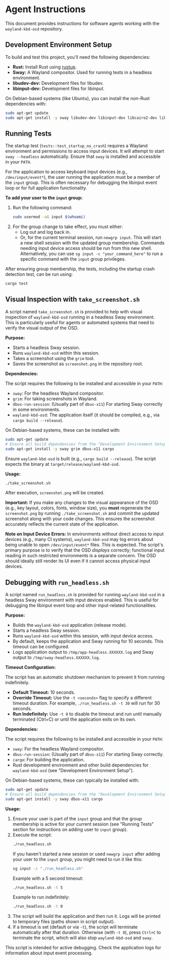 # Agent Instructions

This document provides instructions for software agents working with the `wayland-kbd-osd` repository.

## Development Environment Setup

To build and test this project, you'll need the following dependencies:

*   **Rust:** Install Rust using [rustup](https://rustup.rs/).
*   **Sway:** A Wayland compositor. Used for running tests in a headless environment.
*   **libudev-dev:** Development files for libudev.
*   **libinput-dev:** Development files for libinput.

On Debian-based systems (like Ubuntu), you can install the non-Rust dependencies with:

```bash
sudo apt-get update
sudo apt-get install -y sway libudev-dev libinput-dev libcairo2-dev libfreetype6-dev libfontconfig1-dev
```

## Running Tests

The startup test (`tests::test_startup_no_crash`) requires a Wayland environment and permissions to access input devices. It will attempt to start `sway --headless` automatically. Ensure that `sway` is installed and accessible in your `PATH`.

For the application to access keyboard input devices (e.g., `/dev/input/event*`), the user running the application must be a member of the `input` group. This is often necessary for debugging the libinput event loop or for full application functionality.

**To add your user to the `input` group:**

1.  Run the following command:
    ```bash
    sudo usermod -aG input $(whoami)
    ```
2.  For the group change to take effect, you must either:
    *   Log out and log back in.
    *   Or, for the current terminal session, run `newgrp input`. This will start a new shell session with the updated group membership. Commands needing input device access should be run from this new shell. Alternatively, you can use `sg input -c "your_command_here"` to run a specific command with the `input` group privileges.

After ensuring group membership, the tests, including the startup crash detection test, can be run using:

```bash
cargo test
```

## Visual Inspection with `take_screenshot.sh`

A script named `take_screenshot.sh` is provided to help with visual inspection of `wayland-kbd-osd` running in a headless Sway environment. This is particularly useful for agents or automated systems that need to verify the visual output of the OSD.

**Purpose:**

*   Starts a headless Sway session.
*   Runs `wayland-kbd-osd` within this session.
*   Takes a screenshot using the `grim` tool.
*   Saves the screenshot as `screenshot.png` in the repository root.

**Dependencies:**

The script requires the following to be installed and accessible in your `PATH`:

*   `sway`: For the headless Wayland compositor.
*   `grim`: For taking screenshots in Wayland.
*   `dbus-run-session`: (Usually part of `dbus-x11`) For starting Sway correctly in some environments.
*   `wayland-kbd-osd`: The application itself (it should be compiled, e.g., via `cargo build --release`).

On Debian-based systems, these can be installed with:
```bash
sudo apt-get update
# Ensure all build dependencies from the "Development Environment Setup" section are also installed for wayland-kbd-osd
sudo apt-get install -y sway grim dbus-x11 cargo
```
Ensure `wayland-kbd-osd` is built (e.g., `cargo build --release`). The script expects the binary at `target/release/wayland-kbd-osd`.

**Usage:**

```bash
./take_screenshot.sh
```

After execution, `screenshot.png` will be created.

**Important:** If you make any changes to the visual appearance of the OSD (e.g., key layout, colors, fonts, window size), you **must** regenerate the `screenshot.png` by running `./take_screenshot.sh` and commit the updated screenshot along with your code changes. This ensures the screenshot accurately reflects the current state of the application.

**Note on Input Device Errors:**
In environments without direct access to input devices (e.g., many CI systems), `wayland-kbd-osd` may log errors about being unable to open `/dev/input/event*` files. This is expected. The script's primary purpose is to verify that the OSD *displays* correctly; functional input reading in such restricted environments is a separate concern. The OSD should ideally still render its UI even if it cannot access physical input devices.

## Debugging with `run_headless.sh`

A script named `run_headless.sh` is provided for running `wayland-kbd-osd` in a headless Sway environment with input devices enabled. This is useful for debugging the libinput event loop and other input-related functionalities.

**Purpose:**

*   Builds the `wayland-kbd-osd` application (release mode).
*   Starts a headless Sway session.
*   Runs `wayland-kbd-osd` within this session, with input device access.
*   By default, keeps the application and Sway running for 10 seconds. This timeout can be configured.
*   Logs application output to `/tmp/app-headless.XXXXXX.log` and Sway output to `/tmp/sway-headless.XXXXXX.log`.

**Timeout Configuration:**

The script has an automatic shutdown mechanism to prevent it from running indefinitely.

*   **Default Timeout:** 10 seconds.
*   **Override Timeout:** Use the `-t <seconds>` flag to specify a different timeout duration. For example, `./run_headless.sh -t 30` will run for 30 seconds.
*   **Run Indefinitely:** Use `-t 0` to disable the timeout and run until manually terminated (Ctrl+C) or until the application exits on its own.

**Dependencies:**

The script requires the following to be installed and accessible in your `PATH`:

*   `sway`: For the headless Wayland compositor.
*   `dbus-run-session`: (Usually part of `dbus-x11`) For starting Sway correctly.
*   `cargo`: For building the application.
*   Rust development environment and other build dependencies for `wayland-kbd-osd` (see "Development Environment Setup").

On Debian-based systems, these can typically be installed with:
```bash
sudo apt-get update
# Ensure all build dependencies from the "Development Environment Setup" section are also installed
sudo apt-get install -y sway dbus-x11 cargo
```

**Usage:**

1.  Ensure your user is part of the `input` group and that the group membership is active for your current session (see "Running Tests" section for instructions on adding user to `input` group).
2.  Execute the script:
    ```bash
    ./run_headless.sh
    ```
    If you haven't started a new session or used `newgrp input` after adding your user to the `input` group, you might need to run it like this:
    ```bash
    sg input -c "./run_headless.sh"
    ```
    Example with a 5 second timeout:
    ```bash
    ./run_headless.sh -t 5
    ```
    Example to run indefinitely:
    ```bash
    ./run_headless.sh -t 0
    ```
3.  The script will build the application and then run it. Logs will be printed to temporary files (paths shown in script output).
4.  If a timeout is set (default or via `-t`), the script will terminate automatically after that duration. Otherwise (with `-t 0`), press `Ctrl+C` to terminate the script, which will also stop `wayland-kbd-osd` and `sway`.

This script is intended for active debugging. Check the application logs for information about input event processing.
